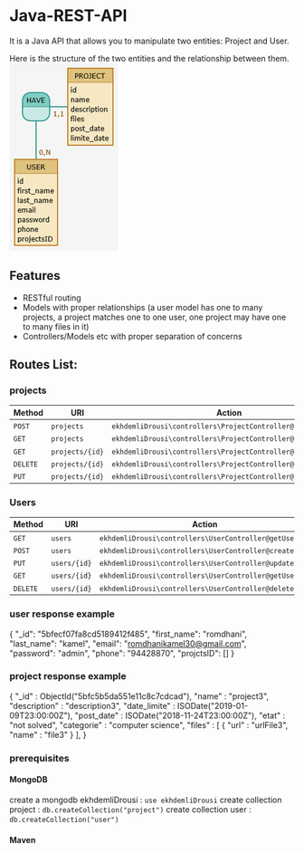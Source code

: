 # Java-REST-API
It is a Java API that allows you to manipulate two entities: Project and User.

Here is the structure of the two entities and the relationship between them.
![alt text](https://github.com/kamelromdhani/Java-REST-API/blob/master/ekhdemliDrousi/src/main/resources/entitiesAssociation.png)
## Features

- RESTful routing
- Models with proper relationships (a user model has one to many projects, a project matches one to one user, one project may have one to many files in it)
- Controllers/Models etc with proper separation of concerns

## Routes List:

### projects

| Method     | URI                               | Action                                                       |
|------------|-----------------------------------|--------------------------------------------------------------|
| `POST`     | `projects`                        |`ekhdemliDrousi\controllers\ProjectController@createProject` |          
| `GET`     | `projects`                        | `ekhdemliDrousi\controllers\ProjectController@getProjects`  |
| `GET`     | `projects/{id}`                   | `ekhdemliDrousi\controllers\ProjectController@getProject`   |
| `DELETE`   | `projects/{id}`                   | `ekhdemliDrousi\controllers\ProjectController@deleteProject`|
| `PUT`      | `projects/{id}`                   | `ekhdemliDrousi\controllers\ProjectController@updateProject`|


### Users

| Method     | URI                               | Action                                                        |
|------------|-----------------------------------|---------------------------------------------------------------|
| `GET`      | `users`                           | `ekhdemliDrousi\controllers\UserController@getUsers`         |
| `POST`     | `users`                           | `ekhdemliDrousi\controllers\UserController@createUser`       |
| `PUT`      | `users/{id}`                      | `ekhdemliDrousi\controllers\UserController@updateUser`       |
| `GET`      | `users/{id}`                      | `ekhdemliDrousi\controllers\UserController@getUser`          |
| `DELETE`   | `users/{id}`                      | `ekhdemliDrousi\controllers\UserController@deleteUser`       |


### user response example
{
    "_id": "5bfecf07fa8cd5189412f485",
    "first_name": "romdhani",
    "last_name": "kamel",
    "email": "romdhanikamel30@gmail.com",
    "password": "admin",
    "phone": "94428870",
    "projctsID": []
}

### project response example
{
        "_id" : ObjectId("5bfc5b5da551e11c8c7cdcad"),
        "name" : "project3",
        "description" : "description3",
        "date_limite" : ISODate("2019-01-09T23:00:00Z"),
        "post_date" : ISODate("2018-11-24T23:00:00Z"),
        "etat" : "not solved",
        "categorie" : "computer science",
        "files" : [
                {
                        "url" : "urlFile3",
                        "name" : "file3"
                }
        ],
}

### prerequisites
#### MongoDB
create a mongodb ekhdemliDrousi : `use ekhdemliDrousi`
create collection project : `db.createCollection("project")`
create collection user : `db.createCollection("user")`
#### Maven
